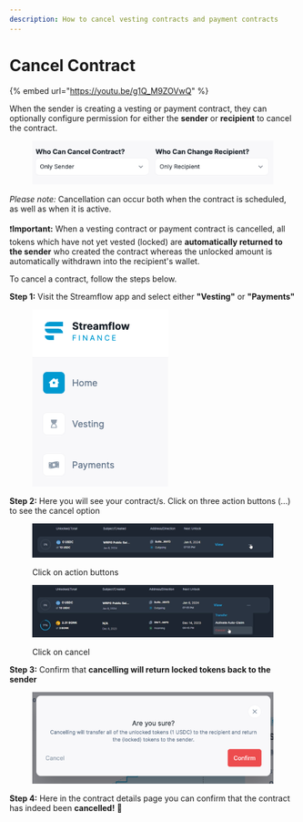 ```yaml
---
description: How to cancel vesting contracts and payment contracts
---
```


# Cancel Contract

{% embed url="https://youtu.be/g1Q_M9ZOVwQ" %}

When the sender is creating a vesting or payment contract, they can optionally configure permission for either the **sender** or **recipient** to cancel the contract.&#x20;

<figure><img src="../.gitbook/assets/image (31).png" alt=""><figcaption></figcaption></figure>

_Please note:_ Cancellation can occur both when the contract is scheduled, as well as when it is active.  \
\
:exclamation:**Important:** When a vesting contract or payment contract is cancelled, all tokens which have not yet vested (locked) are **automatically returned to the sender** who created the contract whereas the unlocked amount is automatically withdrawn into the recipient's wallet.

To cancel a contract, follow the steps below.

**Step 1:** Visit the Streamflow app and select either **"Vesting"** or **"Payments"** &#x20;

<figure><img src="../.gitbook/assets/image (25).png" alt=""><figcaption></figcaption></figure>

**Step 2:** Here you will see your contract/s. Click on three action buttons (...) to see the cancel option

<figure><img src="../.gitbook/assets/camcel 1.png" alt=""><figcaption><p>Click on action buttons</p></figcaption></figure>

<figure><img src="../.gitbook/assets/Cancel 2.png" alt=""><figcaption><p>Click on cancel</p></figcaption></figure>

**Step 3:** Confirm that **cancelling will return locked tokens back to the sender**&#x20;

<figure><img src="../.gitbook/assets/image (36).png" alt=""><figcaption></figcaption></figure>

**Step 4:** Here in the contract details page you can confirm that the contract has indeed been **cancelled!** :tada:
